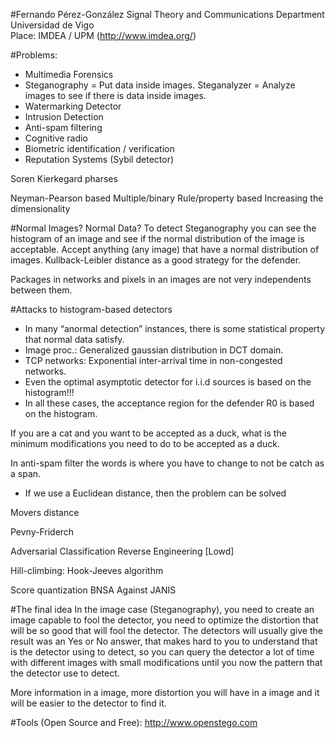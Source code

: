 #Fernando Pérez-González
Signal Theory and Communications Department<BR>
Universidad de Vigo<BR>
Place: IMDEA / UPM (http://www.imdea.org/)<BR>

#Problems:

* Multimedia Forensics
* Steganography = Put data inside images. Steganalyzer = Analyze images to see if there is data inside images.
* Watermarking Detector
* Intrusion Detection
* Anti-spam filtering
* Cognitive radio
* Biometric identification / verification
* Reputation Systems (Sybil detector)

Soren Kierkegard pharses

Neyman-Pearson based
Multiple/binary
Rule/property based
Increasing the dimensionality

#Normal Images? Normal Data?
To detect Steganography you can see the histogram of an image and see if the normal distribution of the image is acceptable.
Accept anything (any image) that have a normal distribution of images.
Kullback-Leibler distance as a good strategy for the defender.

Packages in networks and pixels in an images are not very independents between them.

#Attacks to histogram-based detectors

* In many “anormal detection” instances, there is some statistical property that normal data satisfy.
* Image proc.: Generalized gaussian distribution in DCT domain.
* TCP networks: Exponential inter-arrival time in non-congested networks.
* Even the optimal asymptotic detector for i.i.d sources is based on the histogram!!!
* In all these cases, the acceptance region for the defender R0 is based on the histogram.

If you are a cat and you want to be accepted as a duck, what is the minimum modifications you need to do to be accepted as a duck.

In anti-spam filter the words is where you have to change to not be catch as a span.

* If we use a Euclidean distance, then the problem can be solved

Movers distance

Pevny-Friderch

Adversarial Classification Reverse Engineering [Lowd]

Hill-climbing: Hook-Jeeves algorithm

Score quantization
BNSA Against JANIS

#The final idea
In the image case (Steganography), you need to create an image capable to fool the detector, you need to optimize the distortion that will be so good that will fool the detector.
The detectors will usually give the result was an Yes or No answer, that makes hard to you to understand that is the detector using to detect, so you can query the detector a lot of time with different images with small modifications until you now the pattern that the detector use to detect.

More information in a image, more distortion you will have in a image and it will be easier to the detector to find it.

#Tools (Open Source and Free):
http://www.openstego.com
